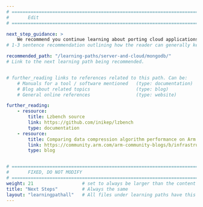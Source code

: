 ```yaml
---
# ================================================================================
#       Edit
# ================================================================================

next_step_guidance: >
    We recommend you continue learning about porting cloud applications to the Arm architecture for increased performance and cost savings. The learning path on MongoDB is a great next step.
# 1-3 sentence recommendation outlining how the reader can generally keep learning about these topics, and a specific explanation of why the next step is being recommended.

recommended_path: "/learning-paths/server-and-cloud/mongodb/"
# Link to the next learning path being recommended.


# further_reading links to references related to this path. Can be:
    # Manuals for a tool / software mentioned   (type: documentation)
    # Blog about related topics                 (type: blog)
    # General online references                 (type: website) 

further_reading:
    - resource:
        title: Lzbench source
        link: https://github.com/inikep/lzbench
        type: documentation
    - resource:
        title: Comparing data compression algorithm performance on Arm servers
        link: https://community.arm.com/arm-community-blogs/b/infrastructure-solutions-blog/posts/comparing-data-compression-algorithm-performance-on-aws-graviton2-342166113
        type: blog


# ================================================================================
#       FIXED, DO NOT MODIFY
# ================================================================================
weight: 21                  # set to always be larger than the content in this path, and one more than 'review'
title: "Next Steps"         # Always the same
layout: "learningpathall"   # All files under learning paths have this same wrapper
---
```

